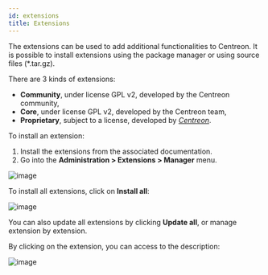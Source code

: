 ```yaml
---
id: extensions
title: Extensions
---
```


The extensions can be used to add additional functionalities to Centreon. It is
possible to install extensions using the package manager or using source files
(\*.tar.gz).

There are 3 kinds of extensions:

- **Community**, under license GPL v2, developed by the Centreon community,
- **Core**, under license GPL v2, developed by the Centreon team,
- **Proprietary**, subject to a license, developed by
*[Centreon](http://www.centreon.com)*.

To install an extension:

1. Install the extensions from the associated documentation.
2. Go into the **Administration > Extensions > Manager** menu.

![image](assets/administration/install-imp-1.png)

To install all extensions, click on **Install all**:

![image](assets/administration/install-imp-2.png)

You can also update all extensions by clicking **Update all**, or manage
extension by extension.

By clicking on the extension, you can access to the description:

![image](assets/administration/extension-popin.png)
